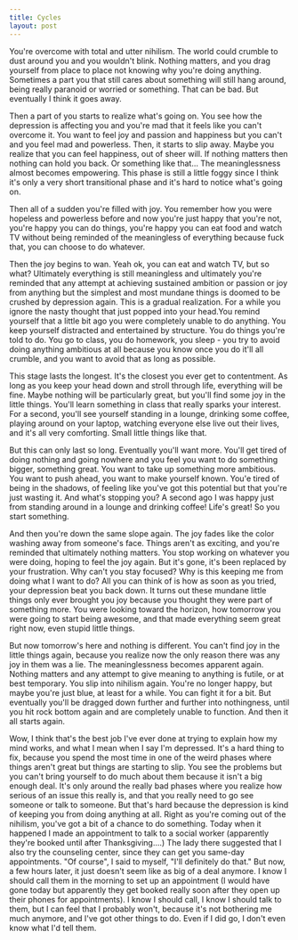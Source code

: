 ```yaml
---
title: Cycles
layout: post
---
```

You're overcome with total and utter nihilism. The world could crumble to dust around you and you wouldn't blink. Nothing matters, and you drag yourself from place to place not knowing why you're doing anything. Sometimes a part you that still cares about something will still hang around, being really paranoid or worried or something. That can be bad. But eventually I think it goes away.

Then a part of you starts to realize what's going on. You see how the depression is affecting you and you're mad that it feels like you can't overcome it. You want to feel joy and passion and happiness but you can't and you feel mad and powerless. Then, it starts to slip away. Maybe you realize that you can feel happiness, out of sheer will. If nothing matters then nothing can hold you back. Or something like that... The meaninglessness almost becomes empowering. This phase is still a little foggy since I think it's only a very short transitional phase and it's hard to notice what's going on.

Then all of a sudden you're filled with joy. You remember how you were hopeless and powerless before and now you're just happy that you're not, you're happy you can do things, you're happy you can eat food and watch TV without being reminded of the meaningless of everything because fuck that, you can choose to do whatever.

Then the joy begins to wan. Yeah ok, you can eat and watch TV, but so what? Ultimately everything is still meaningless and ultimately you're reminded that any attempt at achieving sustained ambition or passion or joy from anything but the simplest and most mundane things is doomed to be crushed by depression again. This is a gradual realization. For a while you ignore the nasty thought that just popped into your head.You remind yourself that a little bit ago you were completely unable to do anything. You keep yourself distracted and entertained by structure. You do things you're told to do. You go to class, you do homework, you sleep - you try to avoid doing anything ambitious at all because you know once you do it'll all crumble, and you want to avoid that as long as possible.

This stage lasts the longest. It's the closest you ever get to contentment. As long as you keep your head down and stroll through life, everything will be fine. Maybe nothing will be particularly great, but you'll find some joy in the little things. You'll learn something in class that really sparks your interest. For a second, you'll see yourself standing in a lounge, drinking some coffee, playing around on your laptop, watching everyone else live out their lives, and it's all very comforting. Small little things like that.

But this can only last so long. Eventually you'll want more. You'll get tired of doing nothing and going nowhere and you feel you want to do something bigger, something great. You want to take up something more ambitious. You want to push ahead, you want to make yourself known. You'e tired of being in the shadows, of feeling like you've got this potential but that you're just wasting it. And what's stopping you? A second ago I was happy just from standing around in a lounge and drinking coffee! Life's great! So you start something.

And then you're down the same slope again. The joy fades like the color washing away from someone's face. Things aren't as exciting, and you're reminded that ultimately nothing matters. You stop working on whatever you were doing, hoping to feel the joy again. But it's gone, it's been replaced by your frustration. Why can't you stay focused? Why is this keeping me from doing what I want to do? All you can think of is how as soon as you tried, your depression beat you back down. It turns out these mundane little things only ever brought you joy because you thought they were part of something more. You were looking toward the horizon, how tomorrow you were going to start being awesome, and that made everything seem great right now, even stupid little things.

But now tomorrow's here and nothing is different. You can't find joy in the little things again, because you realize now the only reason there was any joy in them was a lie. The meaninglessness becomes apparent again. Nothing matters and any attempt to give meaning to anything is futile, or at best temporary. You slip into nihilism again. You're no longer happy, but maybe you're just blue, at least for a while. You can fight it for a bit. But eventually you'll be dragged down further and further into nothingness, until you hit rock bottom again and are completely unable to function. And then it all starts again.

Wow, I think that's the best job I've ever done at trying to explain how my mind works, and what I mean when I say I'm depressed. It's a hard thing to fix, because you spend the most time in one of the weird phases where things aren't great but things are starting to slip. You see the problems but you can't bring yourself to do much about them because it isn't a big enough deal. It's only around the really bad phases where you realize how serious of an issue this really is, and that you really need to go see someone or talk to someone. But that's hard because the depression is kind of keeping you from doing anything at all. Right as you're coming out of the nihilism, you've got a bit of a chance to do something. Today when it happened I made an appointment to talk to a social worker (apparently they're booked until after Thanksgiving....) The lady there suggested that I also try the counseling center, since they can get you same-day appointments. "Of course", I said to myself, "I'll definitely do that." But now, a few hours later, it just doesn't seem like as big of a deal anymore. I know I should call them in the morning to set up an appointment (I would have gone today but apparently they get booked really soon after they open up their phones for appointments). I know I should call, I know I should talk to them, but I can feel that I probably won't, because it's not bothering me much anymore, and I've got other things to do. Even if I did go, I don't even know what I'd tell them.


